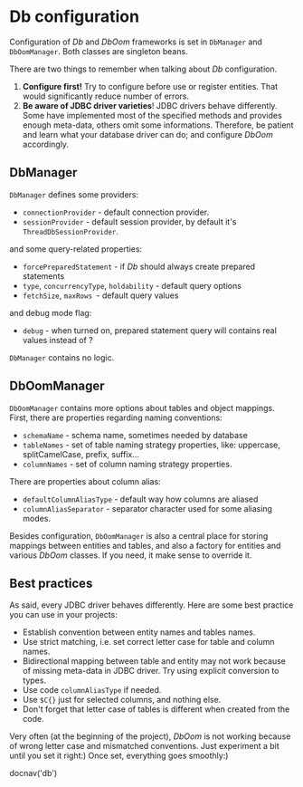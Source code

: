 # Db configuration

Configuration of *Db* and *DbOom* frameworks is set in `DbManager` and
`DbOomManager`. Both classes are singleton beans.

There are two things to remember when talking about *Db* configuration.

1.  **Configure first!** Try to configure before use or register
    entities. That would significantly reduce number of errors.
2.  **Be aware of JDBC driver varieties**! JDBC drivers behave
    differently. Some have implemented most of the specified methods and
    provides enough meta-data, others omit some informations. Therefore,
    be patient and learn what your database driver can do; and configure
    *DbOom* accordingly.

## DbManager

`DbManager` defines some providers:

* `connectionProvider` - default connection provider.
* `sessionProvider` - default session provider, by default it's
  `ThreadDbSessionProvider`.

and some query-related properties:

* `forcePreparedStatement` - if *Db* should always create prepared
  statements
* `type`, `concurrencyType`, `holdability` - default query options
* `fetchSize`, `maxRows `- default query values

and debug mode flag:

* `debug` - when turned on, prepared statement query will contains real
  values instead of ?

`DbManager` contains no logic.

## DbOomManager

`DbOomManager` contains more options about tables and object mappings.
First, there are properties regarding naming conventions:

* `schemaName` - schema name, sometimes needed by database
* `tableNames` - set of table naming strategy properties, like:
  uppercase, splitCamelCase, prefix, suffix...
* `columnNames` - set of column naming strategy properties.

There are properties about column alias:

* `defaultColumnAliasType` - default way how columns are aliased
* `columnAliasSeparator` - separator character used for some aliasing
  modes.

Besides configuration, `DbOomManager` is also a central place for
storing mappings between entities and tables, and also a factory for
entities and various *DbOom* classes. If you need, it make sense to
override it.

## Best practices

As said, every JDBC driver behaves differently. Here are some best
practice you can use in your projects:

* Establish convention between entity names and tables names.
* Use strict matching, i.e. set correct letter case for table and column
  names.
* Bidirectional mapping between table and entity may not work because of
  missing meta-data in JDBC driver. Try using explicit conversion to
  types.
* Use code `columnAliasType` if needed.
* Use `$C{}` just for selected columns, and nothing else.
* Don\'t forget that letter case of tables is different when created
  from the code.

Very often (at the beginning of the project), *DbOom* is not working
because of wrong letter case and mismatched conventions. Just experiment
a bit until you set it right:) Once set, everything goes smoothly:)

<js>docnav('db')</js>